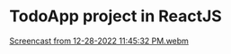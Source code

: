 # TodoApp project in ReactJS

[Screencast from 12-28-2022 11:45:32 PM.webm](https://user-images.githubusercontent.com/33995300/209904590-a6ff6e2a-3889-478d-a293-ca6ca2fa9624.webm)

